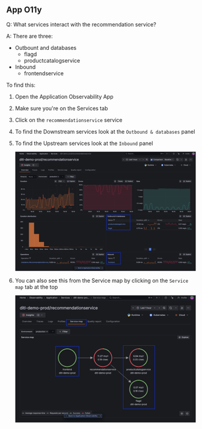 ## App O11y
Q: What services interact with the recommendation service?

A: There are three:
- Outbount and databases 
  - flagd
  - productcatalogservice
- Inbound
  - frontendservice

To find this:
1. Open the Application Observability App
1. Make sure you're on the Services tab 
1. Click on the `recommendationservice` service
1. To find the Downstream services look at the `Outbound & databases` panel
1. To find the Upstream services look at the `Inbound` panel

   ![Service Interaction](/images/breakout_1/2.5-app-o11y-1.png)

1. You can also see this from the Service map by clicking on the `Service map` tab at the top
  
   ![Service Map](/images/breakout_1/2.5-app-o11y-2.png)
